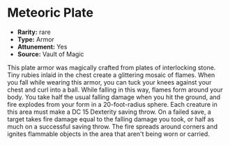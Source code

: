 
# Meteoric Plate

* **Rarity:** rare
* **Type:** Armor
* **Attunement:** Yes
* **Source:** Vault of Magic


This plate armor was magically crafted from plates of interlocking stone. Tiny rubies inlaid in the chest create a glittering mosaic of flames. When you fall while wearing this armor, you can tuck your knees against your chest and curl into a ball. While falling in this way, flames form around your body. You take half the usual falling damage when you hit the ground, and fire explodes from your form in a 20-foot-radius sphere. Each creature in this area must make a DC 15 Dexterity saving throw. On a failed save, a target takes fire damage equal to the falling damage you took, or half as much on a successful saving throw. The fire spreads around corners and ignites flammable objects in the area that aren't being worn or carried.
